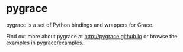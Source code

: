 pygrace
=======

pygrace is a set of Python bindings and wrappers for Grace.

Find out more about pygrace at http://pygrace.github.io or browse the examples in [pygrace/examples](https://github.com/pygrace/pygrace/tree/master/pygrace/examples).
